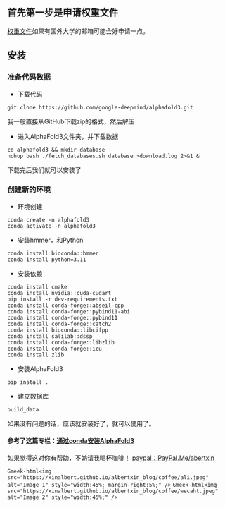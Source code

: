 ## 首先第一步是申请权重文件
[权重文件](https://docs.google.com/forms/d/e/1FAIpQLSfWZAgo1aYk0O4MuAXZj8xRQ8DafeFJnldNOnh_13qAx2ceZw/viewform?pli=1)如果有国外大学的邮箱可能会好申请一点。
## 安装
### 准备代码数据
- 下载代码
```shell
git clone https://github.com/google-deepmind/alphafold3.git
```
我一般直接从GitHub下载zip的格式，然后解压
- 进入AlphaFold3文件夹，并下载数据
```shell
cd alphafold3 && mkdir database
nohup bash ./fetch_databases.sh database >download.log 2>&1 &
```
下载完后我们就可以安装了
### 创建新的环境
- 环境创建
```shell
conda create -n alphafold3
conda activate -n alphafold3
```
- 安装hmmer，和Python
```shell
conda install bioconda::hmmer
conda install python=3.11
```
- 安装依赖
```shell
conda install cmake
conda install nvidia::cuda-cudart
pip install -r dev-requirements.txt
conda install conda-forge::abseil-cpp
conda install conda-forge::pybind11-abi
conda install conda-forge::pybind11
conda install conda-forge::catch2
conda install bioconda::libcifpp
conda install salilab::dssp
conda install conda-forge::libzlib
conda install conda-forge::icu
conda install zlib
```
- 安装AlphaFold3
```shell
pip install .

```
- 建立数据库
```shell
build_data
```
如果没有问题的话，应该就安装好了，就可以使用了。

#### 参考了这篇专栏：[通过conda安装AlphaFold3](https://zhuanlan.zhihu.com/p/10998885375)

如果觉得这对你有帮助，不妨请我喝杯咖啡！
[paypal：PayPal.Me/abertxin](https://PayPal.Me/abertxin)

`Gmeek-html<img src="https://xinalbert.github.io/albertxin_blog/coffee/ali.jpeg" alt="Image 1" style="width:45%; margin-right:5%;" />` `Gmeek-html<img src="https://xinalbert.github.io/albertxin_blog/coffee/wecaht.jpeg" alt="Image 2" style="width:45%;" />`